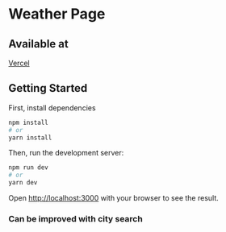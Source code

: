 # Weather Page

## Available at

[Vercel](https://weather-page-one.vercel.app/)

## Getting Started

First, install dependencies
```bash
npm install
# or
yarn install
```

Then, run the development server:

```bash
npm run dev
# or
yarn dev
```

Open [http://localhost:3000](http://localhost:3000) with your browser to see the result.

### Can be improved with city search
